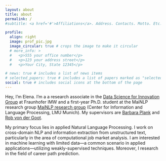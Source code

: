 ```yaml
---
layout: about
title: about
permalink: /
#subtitle: <a href='#'>Affiliations</a>. Address. Contacts. Motto. Etc.

profile:
  align: right
  image: prof_pic.jpg
  image_circular: true # crops the image to make it circular
  # more_info: >
  #   <p>555 your office number</p>
  #   <p>123 your address street</p>
  #   <p>Your City, State 12345</p>

# news: true # includes a list of news items
# selected_papers: true # includes a list of papers marked as "selected={true}"
social: true # includes social icons at the bottom of the page
---
```


Hey, I’m Elena. I’m a a research associate in the <a href="https://www.imw.fraunhofer.de/en/research/regional-development-innovation/data-science-for-innovation.html">Data Science for Innovation Group</a> at Fraunhofer IMW
and a first-year Ph.D. student at the MaiNLP research group <a href="https://mainlp.github.io/">MaiNLP research group</a>
(Center for Information and Language Processing, LMU Munich). My supervisors are <a href="https://bplank.github.io/">Barbara Plank</a>
and <a href="https://robvanderg.github.io/">Rob von der Goot</a>.

My primary focus lies in applied Natural Language Processing. I work on cross-domain NLP and information extraction from unstructured text, particularly in the area of computational job market analysis. I am interested in machine learning with limited data—a common scenario in applied applications—utilizing weakly-supervised techniques. Moreover, I research in the field of career path prediction.

<!-- Write your biography here. Tell the world about yourself. Link to your favorite [subreddit](http://reddit.com). You can put a picture in, too. The code is already in, just name your picture `prof_pic.jpg` and put it in the `img/` folder.

Put your address / P.O. box / other info right below your picture. You can also disable any of these elements by editing `profile` property of the YAML header of your `_pages/about.md`. Edit `_bibliography/papers.bib` and Jekyll will render your [publications page](/al-folio/publications/) automatically.

Link to your social media connections, too. This theme is set up to use [Font Awesome icons](https://fontawesome.com/) and [Academicons](https://jpswalsh.github.io/academicons/), like the ones below. Add your Facebook, Twitter, LinkedIn, Google Scholar, or just disable all of them. -->
